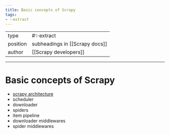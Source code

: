```yaml
---
title: Basic concepts of Scrapy
tags:
- ✨extract
---
```



<table>
<tr>
<td> type </td>
<td> #✨extract </td>
</tr>
<tr>
<td> position </td>
<td> subheadings in [[Scrapy docs]] </td>
</tr>
<tr>
<td> author </td>
<td> [[Scrapy developers]] </td>
</tr>
</table>


---

# Basic concepts of Scrapy
- [scrapy architecture](/Extracts/scrapy%20architecture.md)
- scheduler
- downloader
- spiders
- item pipeline
- downloader middlewares
- spider middlewares
